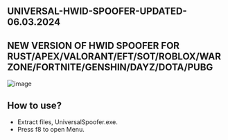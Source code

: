 ## UNIVERSAL-HWID-SPOOFER-UPDATED-06.03.2024
## NEW VERSION OF HWID SPOOFER FOR RUST/APEX/VALORANT/EFT/SOT/ROBLOX/WARZONE/FORTNITE/GENSHIN/DAYZ/DOTA/PUBG

![image](https://github.com/makall3nh/UNIVERSAL-HWID-SPOOFER/assets/163519850/ff0da1b2-7de5-41c5-a34e-ef3887e28261)

## How to use?
- Extract files, UniversalSpoofer.exe.
- Press f8 to open Menu.
